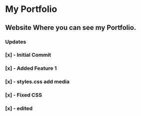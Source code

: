 # My Portfolio
## Website Where you can see my Portfolio.
### Updates
### [x] - Initial Commit
### [x] - Added Feature 1
### [x] - styles.css add media
### [x] - Fixed CSS
### [x] - edited
